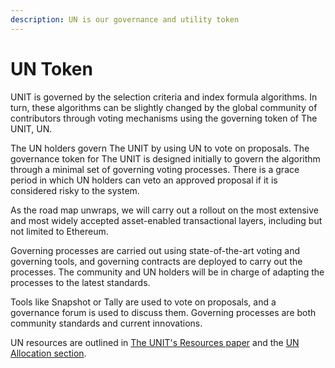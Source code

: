 ```yaml
---
description: UN is our governance and utility token
---
```


# UN Token

UNIT is governed by the selection criteria and index formula algorithms. In turn, these algorithms can be slightly changed by the global community of contributors through voting mechanisms using the governing token of The UNIT, UN.

The UN holders govern The UNIT by using UN to vote on proposals. The governance token for The UNIT is designed initially to govern the algorithm through a minimal set of governing voting processes. There is a grace period in which UN holders can veto an approved proposal if it is considered risky to the system.

As the road map unwraps, we will carry out a rollout on the most extensive and most widely accepted asset-enabled transactional layers, including but not limited to Ethereum.

Governing processes are carried out using state-of-the-art voting and governing tools, and governing contracts are deployed to carry out the processes. The community and UN holders will be in charge of adapting the processes to the latest standards.

Tools like Snapshot or Tally are used to vote on proposals, and a governance forum is used to discuss them. Governing processes are both community standards and current innovations.

UN resources are outlined in [The UNIT's Resources paper](https://github.com/toknowwhy/the-unit-resources-paper/blob/main/the-unit-resources-paper.pdf) and the [UN Allocation section](un-allocation.md).
